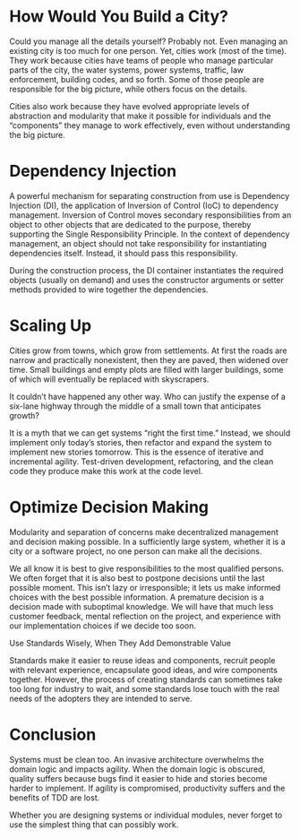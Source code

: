 # How Would You Build a City? 

Could you manage all the details yourself? Probably not. Even managing an existing city is too much for one person. Yet, cities work (most of the time). They work because cities have teams of people who manage particular parts of the city, the water systems, power systems, traffic, law enforcement, building codes, and so forth. Some of those people are responsible for the big picture, while others focus on the details. 

Cities also work because they have evolved appropriate levels of abstraction and modularity that make it possible for individuals and the “components” they manage to work effectively, even without understanding the big picture.


# Dependency Injection

A powerful mechanism for separating construction from use is Dependency Injection (DI), the application of Inversion of Control (IoC) to dependency management. Inversion of Control moves secondary responsibilities from an object to other objects that are dedicated to the purpose, thereby supporting the Single Responsibility Principle. In the context of dependency management, an object should not take responsibility for instantiating dependencies itself. Instead, it should pass this responsibility.

During the construction process, the DI container instantiates the required objects (usually on demand) and uses the constructor arguments or setter methods provided to wire together the dependencies.


# Scaling Up

Cities grow from towns, which grow from settlements. At first the roads are narrow and practically nonexistent, then they are paved, then widened over time. Small buildings and empty plots are filled with larger buildings, some of which will eventually be replaced with skyscrapers.

It couldn’t have happened any other way. Who can justify the expense of a six-lane highway through the middle of a small town that anticipates growth?

It is a myth that we can get systems “right the first time.” Instead, we should implement only today’s stories, then refactor and expand the system to implement new stories tomorrow. This is the essence of iterative and incremental agility. Test-driven development, refactoring, and the clean code they produce make this work at the code level.


# Optimize Decision Making

Modularity and separation of concerns make decentralized management and decision making possible. In a sufficiently large system, whether it is a city or a software project, no one person can make all the decisions. 

We all know it is best to give responsibilities to the most qualified persons. We often forget that it is also best to postpone decisions until the last possible moment. This isn’t lazy or irresponsible; it lets us make informed choices with the best possible information. A premature decision is a decision made with suboptimal knowledge. We will have that much less customer feedback, mental reflection on the project, and experience with our implementation choices if we decide too soon.


Use Standards Wisely, When They Add Demonstrable Value

Standards make it easier to reuse ideas and components, recruit people with relevant experience, encapsulate good ideas, and wire components together. However, the process of creating standards can sometimes take too long for industry to wait, and some standards lose touch with the real needs of the adopters they are intended to serve.


# Conclusion

Systems must be clean too. An invasive architecture overwhelms the domain logic and impacts agility. When the domain logic is obscured, quality suffers because bugs find it easier to hide and stories become harder to implement. If agility is compromised, productivity suffers and the benefits of TDD are lost.

Whether you are designing systems or individual modules, never forget to use the simplest thing that can possibly work.















